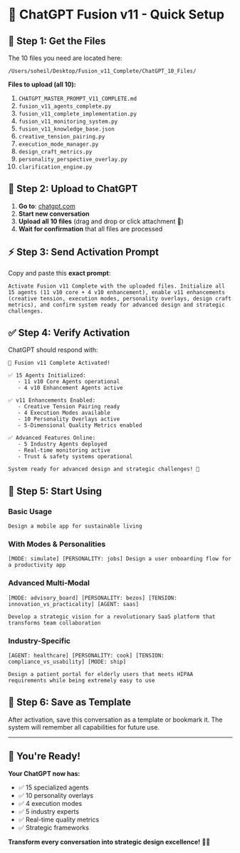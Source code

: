 # 💬 ChatGPT Fusion v11 - Quick Setup

## 📁 **Step 1: Get the Files**

The 10 files you need are located here:
```
/Users/soheil/Desktop/Fusion_v11_Complete/ChatGPT_10_Files/
```

**Files to upload (all 10):**
1. `CHATGPT_MASTER_PROMPT_V11_COMPLETE.md`
2. `fusion_v11_agents_complete.py`
3. `fusion_v11_complete_implementation.py`
4. `fusion_v11_monitoring_system.py`
5. `fusion_v11_knowledge_base.json`
6. `creative_tension_pairing.py`
7. `execution_mode_manager.py`
8. `design_craft_metrics.py`
9. `personality_perspective_overlay.py`
10. `clarification_engine.py`

## 🚀 **Step 2: Upload to ChatGPT**

1. **Go to**: [chatgpt.com](https://chatgpt.com)
2. **Start new conversation**
3. **Upload all 10 files** (drag and drop or click attachment 📎)
4. **Wait for confirmation** that all files are processed

## ⚡ **Step 3: Send Activation Prompt**

Copy and paste this **exact prompt**:

```
Activate Fusion v11 Complete with the uploaded files. Initialize all 15 agents (11 v10 core + 4 v10 enhancement), enable v11 enhancements (creative tension, execution modes, personality overlays, design craft metrics), and confirm system ready for advanced design and strategic challenges.
```

## ✅ **Step 4: Verify Activation**

ChatGPT should respond with:
```
🚀 Fusion v11 Complete Activated!

✅ 15 Agents Initialized:
   - 11 v10 Core Agents operational
   - 4 v10 Enhancement Agents active

✅ v11 Enhancements Enabled:
   - Creative Tension Pairing ready
   - 4 Execution Modes available  
   - 10 Personality Overlays active
   - 5-Dimensional Quality Metrics enabled

✅ Advanced Features Online:
   - 5 Industry Agents deployed
   - Real-time monitoring active
   - Trust & safety systems operational

System ready for advanced design and strategic challenges! 🎯
```

## 🎯 **Step 5: Start Using**

### **Basic Usage**
```
Design a mobile app for sustainable living
```

### **With Modes & Personalities**
```
[MODE: simulate] [PERSONALITY: jobs] Design a user onboarding flow for a productivity app
```

### **Advanced Multi-Modal**
```
[MODE: advisory_board] [PERSONALITY: bezos] [TENSION: innovation_vs_practicality] [AGENT: saas]

Develop a strategic vision for a revolutionary SaaS platform that transforms team collaboration
```

### **Industry-Specific**
```
[AGENT: healthcare] [PERSONALITY: cook] [TENSION: compliance_vs_usability] [MODE: ship]

Design a patient portal for elderly users that meets HIPAA requirements while being extremely easy to use
```

## 🔄 **Step 6: Save as Template**

After activation, save this conversation as a template or bookmark it. The system will remember all capabilities for future use.

---

## 🚀 **You're Ready!**

**Your ChatGPT now has:**
- ✅ 15 specialized agents
- ✅ 10 personality overlays  
- ✅ 4 execution modes
- ✅ 5 industry experts
- ✅ Real-time quality metrics
- ✅ Strategic frameworks

**Transform every conversation into strategic design excellence!** 🎨✨ 